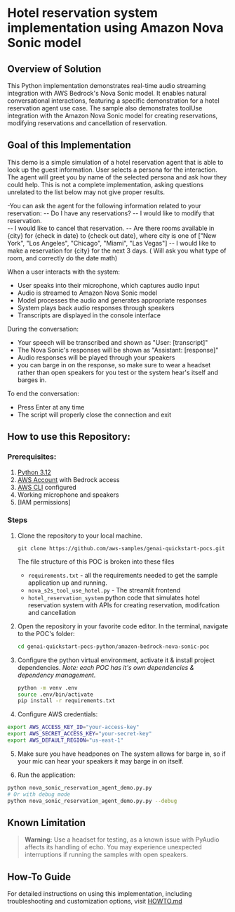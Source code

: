 # Hotel reservation system implementation using Amazon Nova Sonic model

## Overview of Solution

This Python implementation demonstrates real-time audio streaming integration with AWS Bedrock's Nova Sonic  model. It enables natural conversational interactions, featuring a specific demonstration for a hotel reservation agent use case. The sample also demonstrates toolUse integration with the Amazon Nova Sonic model for creating reservations, modifying reservations and cancellation of reservation.

## Goal of this Implementation

This demo is a simple simulation of a hotel reservation agent that is able to look up the guest information.  User selects a persona for the interaction. The agent will greet you by name of the selected persona and ask how they could help. This is not a complete implementation, asking questions unrelated to the list below may not give proper results.

-You can ask the agent for the following information related to your reservation:
-- Do I have any reservations?
-- I would like to modify that reservation.  
-- I would like to cancel that reservation.
-- Are there rooms available in {city} for {check in date} to {check out date}, where city is one of ["New York", "Los Angeles", "Chicago", "Miami", "Las Vegas"]
-- I would like to make a reservation for {city} for the next 3 days. ( Will ask you what type of room, and correctly do the date math)

When a user interacts with the system:

   - User speaks into their microphone, which captures audio input
   - Audio is streamed to Amazon Nova Sonic model
   - Model processes the audio and generates appropriate responses
   - System plays back audio responses through speakers
   - Transcripts are displayed in the console interface

During the conversation:
   - Your speech will be transcribed and shown as "User: [transcript]"
   - The Nova Sonic's responses will be shown as "Assistant: [response]"
   - Audio responses will be played through your speakers
   - you can barge in on the response, so make sure to wear a headset rather than open speakers for you test or the system hear's itself and barges in.

 To end the conversation:
   - Press Enter at any time
   - The script will properly close the connection and exit

## How to use this Repository:

### Prerequisites:

1. [Python 3.12](https://www.python.org/downloads/)
2. [AWS Account](https://aws.amazon.com/) with Bedrock access
3. [AWS CLI](https://docs.aws.amazon.com/cli/latest/userguide/getting-started-install.html) configured
4. Working microphone and speakers
5. [IAM permissions] 

### Steps

1. Clone the repository to your local machine.

    ```
    git clone https://github.com/aws-samples/genai-quickstart-pocs.git
    ```
    
    The file structure of this POC is broken into these files

    * `requirements.txt` - all the requirements needed to get the sample application up and running.
    * `nova_s2s_tool_use_hotel.py` - The streamlit frontend
    *  `hotel_reservation_system` python code that simulates hotel reservation system with APIs for creating reservation, modifcation and cancellation 

2. Open the repository in your favorite code editor. In the terminal, navigate to the POC's folder:
    ```zsh
    cd genai-quickstart-pocs-python/amazon-bedrock-nova-sonic-poc
    ```

3. Configure the python virtual environment, activate it & install project dependencies. *Note: each POC has it's own dependencies & dependency management.*
    ```zsh
    python -m venv .env
    source .env/bin/activate
    pip install -r requirements.txt
    ```

4. Configure AWS credentials:
```bash
export AWS_ACCESS_KEY_ID="your-access-key"
export AWS_SECRET_ACCESS_KEY="your-secret-key"
export AWS_DEFAULT_REGION="us-east-1"
```
5. Make sure you have headpones on
The system allows for barge in, so if your mic can hear your speakers it may barge in on itself.

6. Run the application:
```bash
python nova_sonic_reservation_agent_demo.py.py
# Or with debug mode
python nova_sonic_reservation_agent_demo.py.py --debug
```

## Known Limitation
> **Warning:** Use a headset for testing, as a known issue with PyAudio affects its handling of echo. You may experience unexpected interruptions if running the samples with open speakers.

## How-To Guide

For detailed instructions on using this implementation, including troubleshooting and customization options, visit [HOWTO.md](HOWTO.md)
